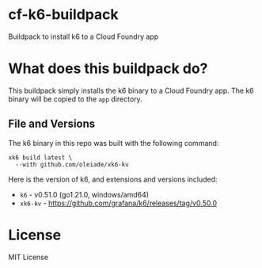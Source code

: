 # cf-k6-buildpack

Buildpack to install k6 to a Cloud Foundry app

# What does this buildpack do?

This buildpack simply installs the k6 binary to a Cloud Foundry app. The k6 binary will be copied to the `app` directory.

## File and Versions
The k6 binary in this repo was built with the following command:

```
xk6 build latest \
  --with github.com/oleiade/xk6-kv
```

Here is the version of k6, and extensions and versions included:

- `k6` - v0.51.0 (go1.21.0, windows/amd64)
- `xk6-kv` - https://github.com/grafana/k6/releases/tag/v0.50.0

# License

MIT License